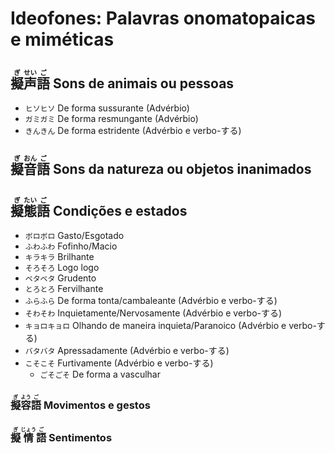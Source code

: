 # Ideofones: Palavras onomatopaicas e miméticas

## <ruby>擬<rt>ぎ</rt>声<rt>せい</rt>語<rt>ご</rt></ruby> Sons de animais ou pessoas

-   `ヒソヒソ` De forma sussurante (Advérbio)
-   `ガミガミ` De forma resmungante (Advérbio)
-   `きんきん` De forma estridente (Advérbio e verbo-する)

## <ruby>擬<rt>ぎ</rt>音<rt>おん</rt>語<rt>ご</rt></ruby> Sons da natureza ou objetos inanimados

## <ruby>擬<rt>ぎ</rt>態<rt>たい</rt>語<rt>ご</rt></ruby> Condições e estados

-   `ボロボロ` Gasto/Esgotado
-   `ふわふわ` Fofinho/Macio
-   `キラキラ` Brilhante
-   `そろそろ` Logo logo
-   `ベタベタ` Grudento
-   `とろとろ` Fervilhante
-   `ふらふら` De forma tonta/cambaleante (Advérbio e verbo-する)
-   `そわそわ` Inquietamente/Nervosamente (Advérbio e verbo-する)
-   `キョロキョロ` Olhando de maneira inquieta/Paranoico (Advérbio e verbo-する)
-   `バタバタ` Apressadamente (Advérbio e verbo-する)
-   `こそこそ` Furtivamente (Advérbio e verbo-する)
    -   `ごそごそ` De forma a vasculhar

### <ruby>擬<rt>ぎ</rt>容<rt>よう</rt>語<rt>ご</rt></ruby> Movimentos e gestos

### <ruby>擬<rt>ぎ</rt>情<rt>じょう</rt>語<rt>ご</rt></ruby> Sentimentos
